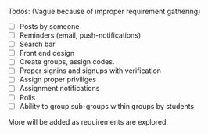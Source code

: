 
Todos: (Vague because of improper requirement gathering)

- [ ] Posts by someone
- [ ] Reminders (email, push-notifications)
- [ ] Search bar
- [ ] Front end design
- [ ] Create groups, assign codes. 
- [ ] Proper signins and signups with verification
- [ ] Assign proper priviliges
- [ ] Assignment notifications
- [ ] Polls
- [ ] Ability to group sub-groups within groups by students

More will be added as requirements are explored.
